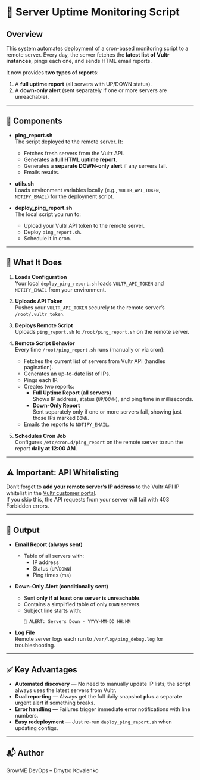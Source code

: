 # 📡 Server Uptime Monitoring Script

## Overview

This system automates deployment of a cron-based monitoring script to a remote server. Every day, the server fetches the **latest list of Vultr instances**, pings each one, and sends HTML email reports.

It now provides **two types of reports**:
1. A **full uptime report** (all servers with UP/DOWN status).
2. A **down-only alert** (sent separately if one or more servers are unreachable).

---

## 📁 Components

- **ping_report.sh**  
  The script deployed to the remote server. It:
    - Fetches fresh servers from the Vultr API.
    - Generates a **full HTML uptime report**.
    - Generates a **separate DOWN-only alert** if any servers fail.
    - Emails results.

- **utils.sh**  
  Loads environment variables locally (e.g., `VULTR_API_TOKEN`, `NOTIFY_EMAIL`) for the deployment script.

- **deploy_ping_report.sh**  
  The local script you run to:
    - Upload your Vultr API token to the remote server.
    - Deploy `ping_report.sh`.
    - Schedule it in cron.

---

## 🔧 What It Does

1. **Loads Configuration**  
   Your local `deploy_ping_report.sh` loads `VULTR_API_TOKEN` and `NOTIFY_EMAIL` from your environment.

2. **Uploads API Token**  
   Pushes your `VULTR_API_TOKEN` securely to the remote server’s `/root/.vultr_token`.

3. **Deploys Remote Script**  
   Uploads `ping_report.sh` to `/root/ping_report.sh` on the remote server.

4. **Remote Script Behavior**  
   Every time `/root/ping_report.sh` runs (manually or via cron):
    - Fetches the current list of servers from Vultr API (handles pagination).
    - Generates an up-to-date list of IPs.
    - Pings each IP.
    - Creates two reports:
        - **Full Uptime Report (all servers)**  
          Shows IP address, status (`UP`/`DOWN`), and ping time in milliseconds.
        - **Down-Only Report**  
          Sent separately only if one or more servers fail, showing just those IPs marked `DOWN`.
    - Emails the reports to `NOTIFY_EMAIL`.

5. **Schedules Cron Job**  
   Configures `/etc/cron.d/ping_report` on the remote server to run the report **daily at 12:00 AM**.

---

## ⚠️ Important: API Whitelisting

Don’t forget to **add your remote server’s IP address** to the Vultr API IP whitelist in the [Vultr customer portal](https://my.vultr.com/settings/#apiaccess).  
If you skip this, the API requests from your server will fail with 403 Forbidden errors.

---

## 💌 Output

- **Email Report (always sent)**
    - Table of all servers with:
        - IP address
        - Status (`UP`/`DOWN`)
        - Ping times (ms)

- **Down-Only Alert (conditionally sent)**
    - Sent **only if at least one server is unreachable**.
    - Contains a simplified table of only `DOWN` servers.
    - Subject line starts with:
      ```
      🚨 ALERT: Servers Down - YYYY-MM-DD HH:MM
      ```

- **Log File**  
  Remote server logs each run to `/var/log/ping_debug.log` for troubleshooting.

---

## ✅ Key Advantages

- **Automated discovery** — No need to manually update IP lists; the script always uses the latest servers from Vultr.
- **Dual reporting** — Always get the full daily snapshot **plus** a separate urgent alert if something breaks.
- **Error handling** — Failures trigger immediate error notifications with line numbers.
- **Easy redeployment** — Just re-run `deploy_ping_report.sh` when updating configs.

---

## 📬 Author

GrowME DevOps – Dmytro Kovalenko